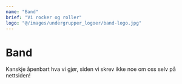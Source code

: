 ```yaml
---
name: "Band"
brief: "Vi rocker og roller"
logo: "@/images/undergrupper_logoer/band-logo.jpg"
---
```


# Band

Kanskje åpenbart hva vi gjør, siden vi skrev ikke noe om oss selv på nettsiden!
